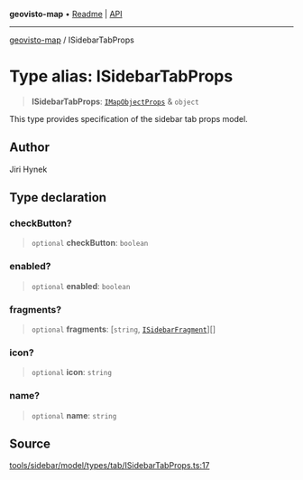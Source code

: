 **geovisto-map** • [Readme](../README.md) \| [API](../globals.md)

***

[geovisto-map](../README.md) / ISidebarTabProps

# Type alias: ISidebarTabProps

> **ISidebarTabProps**: [`IMapObjectProps`](IMapObjectProps.md) & `object`

This type provides specification of the sidebar tab props model.

## Author

Jiri Hynek

## Type declaration

### checkButton?

> `optional` **checkButton**: `boolean`

### enabled?

> `optional` **enabled**: `boolean`

### fragments?

> `optional` **fragments**: [`string`, [`ISidebarFragment`](../interfaces/ISidebarFragment.md)][]

### icon?

> `optional` **icon**: `string`

### name?

> `optional` **name**: `string`

## Source

[tools/sidebar/model/types/tab/ISidebarTabProps.ts:17](https://github.com/geovisto/geovisto-map/blob/5ee2cb5d45c19062fc8fc6beefa2848c076518b6/src/tools/sidebar/model/types/tab/ISidebarTabProps.ts#L17)
